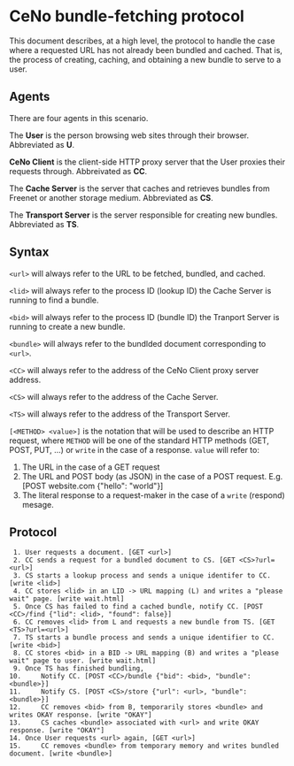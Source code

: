 # CeNo bundle-fetching protocol

This document describes, at a high level, the protocol to handle the case where a requested URL
has not already been bundled and cached.  That is, the process of creating, caching, and obtaining
a new bundle to serve to a user.

## Agents

There are four agents in this scenario.

The **User** is the person browsing web sites through their browser. Abbreviated as **U**.

**CeNo Client** is the client-side HTTP proxy server that the User proxies their requests through. Abbreivated as **CC**.

The **Cache Server** is the server that caches and retrieves bundles from Freenet or another storage medium. Abbreviated as **CS**.

The **Transport Server** is the server responsible for creating new bundles. Abbreviated as **TS**.

## Syntax

`<url>` will always refer to the URL to be fetched, bundled, and cached.

`<lid>` will always refer to the process ID (lookup ID) the Cache Server is running to find a bundle.

`<bid>` will always refer to the process ID (bundle ID) the Tranport Server is running to create  a new bundle.

`<bundle>` will always refer to the bundlded document corresponding to `<url>`.

`<CC>` will always refer to the address of the CeNo Client proxy server address.

`<CS>` will always refer to the address of the Cache Server.

`<TS>` will always refer to the address of the Transport Server.

`[<METHOD> <value>]` is the notation that will be used to describe an HTTP request, where `METHOD` will be one of the standard 
HTTP methods (GET, POST, PUT, ...) or `write` in the case of a response.  `value` will refer to:

1. The URL in the case of a GET request
2. The URL and POST body (as JSON) in the case of a POST request. E.g. [POST website.com {"hello": "world"}]
3. The literal response to a request-maker in the case of a `write` (respond) mesage.

## Protocol

```
 1. User requests a document. [GET <url>]
 2. CC sends a request for a bundled document to CS. [GET <CS>?url=<url>]
 3. CS starts a lookup process and sends a unique identifer to CC. [write <lid>]
 4. CC stores <lid> in an LID -> URL mapping (L) and writes a "please wait" page. [write wait.html]
 5. Once CS has failed to find a cached bundle, notify CC. [POST <CC>/find {"lid": <lid>, "found": false}]
 6. CC removes <lid> from L and requests a new bundle from TS. [GET <TS>?url=<url>]
 7. TS starts a bundle process and sends a unique identifier to CC. [write <bid>]
 8. CC stores <bid> in a BID -> URL mapping (B) and writes a "please wait" page to user. [write wait.html]
 9. Once TS has finished bundling,
10.     Notify CC. [POST <CC>/bundle {"bid": <bid>, "bundle": <bundle>}]
11.     Notify CS. [POST <CS>/store {"url": <url>, "bundle": <bundle>}]
12.     CC removes <bid> from B, temporarily stores <bundle> and writes OKAY response. [write "OKAY"]
13.     CS caches <bundle> associated with <url> and write OKAY response. [write "OKAY"]
14. Once User requests <url> again, [GET <url>]
15.     CC removes <bundle> from temporary memory and writes bundled document. [write <bundle>]
```